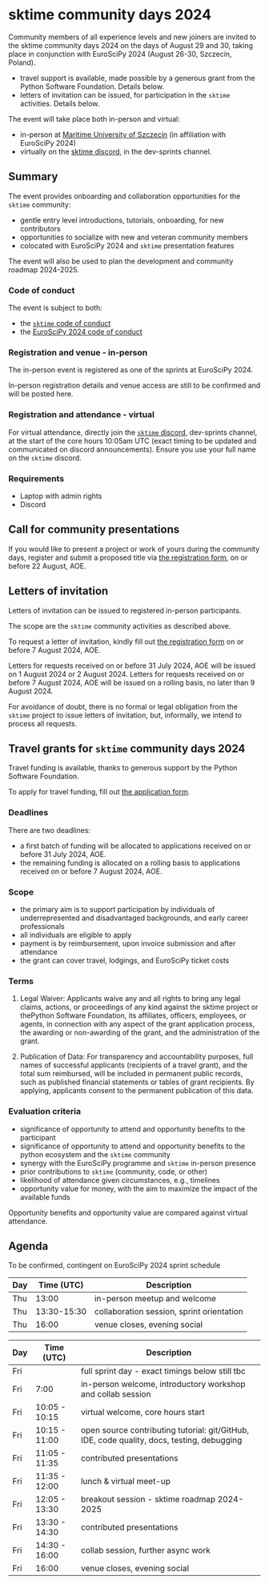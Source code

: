 # sktime community days 2024

Community members of all experience levels and new joiners
are invited to the sktime community days 2024 on the days of August 29 and 30,
taking place in conjunction with EuroSciPy 2024 (August 26-30, Szczecin, Poland).

* travel support is available, made possible by a generous grant from the Python Software Foundation. Details below.
* letters of invitation can be issued, for participation in the `sktime` activities. Details below.

The event will take place both in-person and virtual:

* in-person at [Maritime University of Szczecin](https://euroscipy.org/2024/sprint.html) (in affiliation with EuroSciPy 2024)
* virtually on the [sktime discord](https://discord.com/invite/54ACzaFsn7), in the dev-sprints channel.


## Summary

The event provides onboarding and collaboration opportunities for the `sktime` community:

* gentle entry level introductions, tutorials, onboarding, for new contributors
* opportunities to socialize with new and veteran community members
* colocated with EuroSciPy 2024 and `sktime` presentation features

The event will also be used to plan the development and community roadmap 2024-2025.

### Code of conduct

The event is subject to both:

* the [`sktime` code of conduct](https://www.sktime.net/en/latest/get_involved/code_of_conduct.html)
* the [EuroSciPy 2024 code of conduct](https://euroscipy.org/2024/code_of_conduct.html)

### Registration and venue - in-person

The in-person event is registered as one of the sprints at EuroSciPy 2024.

In-person registration details and venue access are still to be confirmed and will be posted here.

### Registration and attendance - virtual

For virtual attendance, directly join the [`sktime` discord](https://discord.com/invite/54ACzaFsn7),
dev-sprints channel, at the start of the core hours 10:05am UTC (exact timing to be updated and communicated on discord announcements).
Ensure you use your full name on the `sktime` discord.

### Requirements

* Laptop with admin rights
* Discord


## Call for community presentations

If you would like to present a project or work of yours during the community days,
register and submit a proposed title via [the registration form](https://forms.gle/iVrXEPn8fXqfnuap7),
on or before 22 August, AOE.


## Letters of invitation

Letters of invitation can be issued to registered in-person participants.

The scope are the `sktime` community activities as described above.

To request a letter of invitation, kindly fill out [the registration form](https://forms.gle/iVrXEPn8fXqfnuap7)
on or before 7 August 2024, AOE.

Letters for requests received on or before 31 July 2024, AOE will be issued on 1 August 2024 or 2 August 2024.
Letters for requests received on or before 7 August 2024, AOE will be issued on a rolling basis, no later than 9 August 2024.

For avoidance of doubt, there is no formal or legal obligation from the `sktime`
project to issue letters of invitation, but, informally, we intend to process all requests.


## Travel grants for `sktime` community days 2024

Travel funding is available, thanks to generous support by the Python Software Foundation.

To apply for travel funding, fill out [the application form](https://forms.gle/iVrXEPn8fXqfnuap7).

### Deadlines

There are two deadlines:

* a first batch of funding will be allocated to applications received on or before 31 July 2024, AOE.
* the remaining funding is allocated on a rolling basis to applications received on or before 7 August 2024, AOE.

### Scope

* the primary aim is to support participation by individuals of underrepresented and disadvantaged backgrounds, and early career professionals
* all individuals are eligible to apply
* payment is by reimbursement, upon invoice submission and after attendance
* the grant can cover travel, lodgings, and EuroSciPy ticket costs

### Terms

1. Legal Waiver: Applicants waive any and all rights to bring any legal claims, actions, or proceedings of any kind against the sktime project or thePython Software Foundation, its affiliates, officers, employees, or agents, in connection with any aspect of the grant application process, the awarding or non-awarding of the grant, and the administration of the grant.

2. Publication of Data: For transparency and accountability purposes, full names of successful applicants (recipients of a travel grant), and the total sum reimbursed, will be included in permanent public records, such as published financial statements or tables of grant recipients. By applying, applicants consent to the permanent publication of this data. 

### Evaluation criteria

* significance of opportunity to attend and opportunity benefits to the participant
* significance of opportunity to attend and opportunity benefits to the python ecosystem and the `sktime` community
* synergy with the EuroSciPy programme and `sktime` in-person presence
* prior contributions to `sktime` (community, code, or other)
* likelihood of attendance given circumstances, e.g., timelines
* opportunity value for money, with the aim to maximize the impact of the available funds

Opportunity benefits and opportunity value are compared against virtual attendance.


## Agenda

To be confirmed, contingent on EuroSciPy 2024 sprint schedule

| Day | Time (UTC) | Description |
|---|---|---|
| Thu | 13:00 | in-person meetup and welcome |
| Thu | 13:30-15:30 | collaboration session, sprint orientation |
| Thu | 16:00 | venue closes, evening social |

| Day | Time (UTC) | Description |
|---|---|---|
| Fri | | full sprint day - exact timings below still tbc |
| Fri | 7:00 | in-person welcome, introductory workshop and collab session |
| Fri | 10:05 - 10:15 | virtual welcome, core hours start |
| Fri | 10:15 - 11:00 | open source contributing tutorial: git/GitHub, IDE, code quality, docs, testing, debugging |
| Fri | 11:05 - 11:35 | contributed presentations |
| Fri | 11:35 - 12:00 | lunch & virtual meet-up |
| Fri | 12:05 - 13:30 | breakout session - sktime roadmap 2024-2025 |
| Fri | 13:30 - 14:30 | contributed presentations |
| Fri | 14:30 - 16:00 | collab session, further async work |
| Fri | 16:00 | venue closes, evening social |
